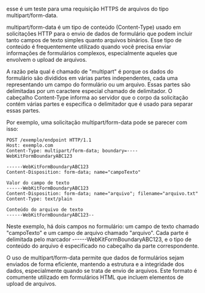 esse é um teste para uma requisição HTTPS de arquivos do tipo multipart/form-data.

multipart/form-data é um tipo de conteúdo (Content-Type) usado em solicitações HTTP para o envio de dados de formulário que podem incluir tanto campos de texto simples quanto arquivos binários. Esse tipo de conteúdo é frequentemente utilizado quando você precisa enviar informações de formulários complexos, especialmente aqueles que envolvem o upload de arquivos.

A razão pela qual é chamado de "multipart" é porque os dados do formulário são divididos em várias partes independentes, cada uma representando um campo do formulário ou um arquivo. Essas partes são delimitadas por um caractere especial chamado de delimitador. O cabeçalho Content-Type informa ao servidor que o corpo da solicitação contém várias partes e especifica o delimitador que é usado para separar essas partes.

Por exemplo, uma solicitação multipart/form-data pode se parecer com isso:


    POST /exemplo/endpoint HTTP/1.1
    Host: exemplo.com
    Content-Type: multipart/form-data; boundary=----WebKitFormBoundaryABC123
    
    ------WebKitFormBoundaryABC123
    Content-Disposition: form-data; name="campoTexto"
    
    Valor do campo de texto
    ------WebKitFormBoundaryABC123
    Content-Disposition: form-data; name="arquivo"; filename="arquivo.txt"
    Content-Type: text/plain
    
    Conteúdo do arquivo de texto
    ------WebKitFormBoundaryABC123--

Neste exemplo, há dois campos no formulário: um campo de texto chamado "campoTexto" e um campo de arquivo chamado "arquivo". Cada parte é delimitada pelo marcador ------WebKitFormBoundaryABC123, e o tipo de conteúdo do arquivo é especificado no cabeçalho da parte correspondente.

O uso de multipart/form-data permite que dados de formulários sejam enviados de forma eficiente, mantendo a estrutura e a integridade dos dados, especialmente quando se trata de envio de arquivos. Este formato é comumente utilizado em formulários HTML que incluem elementos de upload de arquivos.
